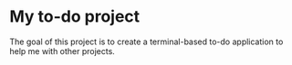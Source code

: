 # My to-do project
The goal of this project is to create a terminal-based to-do application to help me with other projects.
